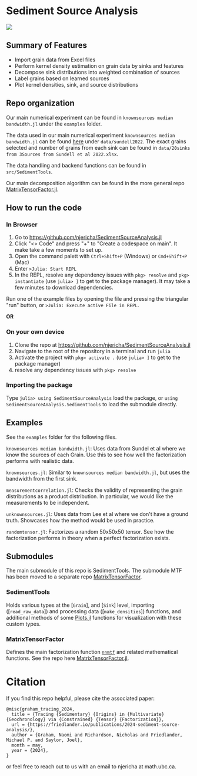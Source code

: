 # Sediment Source Analysis

<!---
comment text
[![](https://img.shields.io/badge/docs-stable-blue.svg)](https://njericha.github.io/SedimentSourceAnalysis.jl/stable)



GitHub Actions : [![Build Status](https://github.com/JuliaLang/Example.jl/workflows/CI/badge.svg)](https://github.com/njericha/SedimentSourceAnalysis/actions?query=workflow%3ACI+branch%3Amaster)

AppVeyor: [![Build Status](https://ci.appveyor.com/api/projects/status/github/JuliaLang/Example.jl?branch=master&svg=true)](https://ci.appveyor.com/project/tkelman/example-jl/branch/master)

[![Coverage Status](https://coveralls.io/repos/JuliaLang/Example.jl/badge.svg?branch=master)](https://coveralls.io/r/JuliaLang/Example.jl?branch=master)
[![codecov.io](http://codecov.io/github/JuliaLang/Example.jl/coverage.svg?branch=master)](http://codecov.io/github/JuliaLang/Example.jl?branch=master)
--->

[![](https://img.shields.io/badge/docs-dev-blue.svg)](https://njericha.github.io/SedimentSourceAnalysis.jl/dev/)

## Summary of Features
- Import grain data from Excel files
- Perform kernel density estimation on grain data by sinks and features
- Decompose sink distributions into weighted combination of sources
- Label grains based on learned sources
- Plot kernel densities, sink, and source distributions

## Repo organization

Our main numerical experiment can be found in `knownsources median bandwidth.jl` under the `examples` folder.

The data used in our main numerical experiment `knownsources median bandwidth.jl` can be found [here](https://github.com/njericha/SedimentSourceAnalysis.jl/tree/main/data/sundell2022) under `data/sundell2022`. The exact grains selected and number of grains from each sink can be found in `data/20sinks from 3Sources from Sundell et al 2022.xlsx`.

The data handling and backend functions can be found in `src/SedimentTools`.

Our main decomposition algorithm can be found in the more general repo [MatrixTensorFactor.jl](https://github.com/MPF-Optimization-Laboratory/MatrixTensorFactor.jl).


## How to run the code

### In Browser
1. Go to https://github.com/njericha/SedimentSourceAnalysis.jl
2. Click "<> Code" and press "+" to "Create a codespace on main". It make take a few moments to set up.
3. Open the command palett with `Ctrl+Shift+P` (Windows) or `Cmd+Shift+P` (Mac)
4. Enter `>Julia: Start REPL`
5. In the REPL, resolve any dependency issues with `pkg> resolve` and `pkg> instantiate` (use `julia> ]` to get to the package manager). It may take a few minutes to download dependencies.

Run one of the example files by opening the file and pressing the triangular "run" button, or `>Julia: Execute active File in REPL`.

**OR**
### On your own device
1. Clone the repo at https://github.com/njericha/SedimentSourceAnalysis.jl
2. Navigate to the root of the repository in a terminal and run `julia`
3. Activate the project with `pkg> activate .` (use `julia> ]` to get to the package manager)
4. resolve any dependency issues with `pkg> resolve`

### Importing the package
Type `julia> using SedimentSourceAnalysis` load the package, or `using SedimentSourceAnalysis.SedimentTools` to load the submodule directly.

## Examples
See the `examples` folder for the following files.

`knownsources median bandwidth.jl`: Uses data from Sundel et al where we know the sources of each Grain. Use this to see how well the factorization performs with realistic data.

`knownsources.jl`: Similar to `knownsources median bandwidth.jl`, but uses the bandwidth from the first sink.

`measurementcorrelation.jl`: Checks the validity of representing the grain distributions as a product distribution. In particular, we would like the measurements to be independent.

`unknownsources.jl`: Uses data from Lee et al where we don't have a ground truth. Showcases how the method would be used in practice.

`randomtensor.jl`: Factorizes a random 50x50x50 tensor. See how the factorization performs in theory when a perfect factorization exists.

## Submodules
The main submodule of this repo is SedimentTools. The submodule MTF has been moved to a separate repo [MatrixTensorFactor](https://github.com/MPF-Optimization-Laboratory/MatrixTensorFactor.jl).

### SedimentTools
Holds various types at the [`Grain`], and [`Sink`] level, importing ([`read_raw_data`]) and processing data ([`make_densities`]) functions, and additional methods of some [Plots.jl](https://docs.juliaplots.org/stable/) functions for visualization with these custom types.

### MatrixTensorFactor
Defines the main factorization function [`nnmtf`](@ref) and related mathematical functions. See the repo here [MatrixTensorFactor.jl](https://github.com/MPF-Optimization-Laboratory/MatrixTensorFactor.jl).

# Citation

If you find this repo helpful, please cite the associated paper:

```
@misc{graham_tracing_2024,
  title = {Tracing {Sedimentary} {Origins} in {Multivariate} {Geochronology} via {Constrained} {Tensor} {Factorization}},
  url = {https://friedlander.io/publications/2024-sediment-source-analysis/},
  author = {Graham, Naomi and Richardson, Nicholas and Friedlander, Michael P. and Saylor, Joel},
  month = may,
  year = {2024},
}
```

or feel free to reach out to us with an email to njericha at math.ubc.ca.

